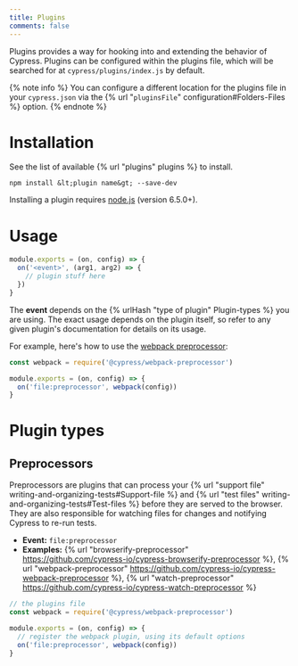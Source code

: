```yaml
---
title: Plugins
comments: false
---
```


Plugins provides a way for hooking into and extending the behavior of Cypress. Plugins can be configured within the plugins file, which will be searched for at `cypress/plugins/index.js` by default.

{% note info %}
You can configure a different location for the plugins file in your `cypress.json` via the {% url "`pluginsFile`" configuration#Folders-Files %} option.
{% endnote %}

# Installation

See the list of available {% url "plugins" plugins %} to install.

```shell
npm install &lt;plugin name&gt; --save-dev
```

Installing a plugin requires [node.js](https://nodejs.org) (version 6.5.0+).

# Usage

```javascript
module.exports = (on, config) => {
  on('<event>', (arg1, arg2) => {
    // plugin stuff here
  })
}
```

The **event** depends on the {% urlHash "type of plugin" Plugin-types %} you are using. The exact usage depends on the plugin itself, so refer to any given plugin's documentation for details on its usage.

For example, here's how to use the [webpack preprocessor](https://github.com/cypress-io/cypress-webpack-preprocessor):

```javascript
const webpack = require('@cypress/webpack-preprocessor')

module.exports = (on, config) => {
  on('file:preprocessor', webpack(config))
}
```

# Plugin types

## Preprocessors

Preprocessors are plugins that can process your {% url "support file" writing-and-organizing-tests#Support-file %} and {% url "test files" writing-and-organizing-tests#Test-files %} before they are served to the browser. They are also responsible for watching files for changes and notifying Cypress to re-run tests.

* **Event:** `file:preprocessor`
* **Examples:** {% url "browserify-preprocessor" https://github.com/cypress-io/cypress-browserify-preprocessor %}, {% url "webpack-preprocessor" https://github.com/cypress-io/cypress-webpack-preprocessor %}, {% url "watch-preprocessor" https://github.com/cypress-io/cypress-watch-preprocessor %}

```javascript
// the plugins file
const webpack = require('@cypress/webpack-preprocessor')

module.exports = (on, config) => {
  // register the webpack plugin, using its default options
  on('file:preprocessor', webpack(config))
}
```

